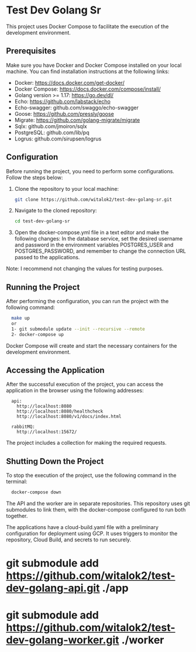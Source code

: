 # Test Dev Golang Sr
This project uses Docker Compose to facilitate the execution of the development environment.

## Prerequisites

Make sure you have Docker and Docker Compose installed on your local machine. You can find installation instructions at the following links:
- Docker: https://docs.docker.com/get-docker/
- Docker Compose: https://docs.docker.com/compose/install/
- Golang version >= 1.17: https://go.dev/dl/
- Echo: https://github.com/labstack/echo
- Echo-swagger: github.com/swaggo/echo-swagger
- Goose: https://github.com/pressly/goose
- Migrate: https://github.com/golang-migrate/migrate
- Sqlx: github.com/jmoiron/sqlx
- PostgreSQL: github.com/lib/pq
- Logrus: github.com/sirupsen/logrus

## Configuration
Before running the project, you need to perform some configurations. Follow the steps below:

1. Clone the repository to your local machine:

   ```bash
   git clone https://github.com/witalok2/test-dev-golang-sr.git

2. Navigate to the cloned repository:
    ```bash
   cd test-dev-golang-sr
    ```

2. Open the docker-compose.yml file in a text editor and make the following changes:
    In the database service, set the desired username and password in the environment variables POSTGRES_USER and POSTGRES_PASSWORD, and remember to change the connection URL passed to the applications.

  Note: I recommend not changing the values for testing purposes.

##  Running the Project
After performing the configuration, you can run the project with the following command:
  ```bash
    make up
    or
    1- git submodule update --init --recursive --remote
    2- docker-compose up
  ```
Docker Compose will create and start the necessary containers for the development environment.

##  Accessing the Application
After the successful execution of the project, you can access the application in the browser using the following addresses:
  ```
    api: 
      http://localhost:8080
      http://localhost:8080/healthcheck
      http://localhost:8080/v1/docs/index.html

    rabbitMQ:
      http://localhost:15672/
  ```
The project includes a collection for making the required requests.

##  Shutting Down the Project
To stop the execution of the project, use the following command in the terminal:
  ```bash
    docker-compose down
  ```

The API and the worker are in separate repositories. This repository uses git submodules to link them, with the docker-compose configured to run both together.

The applications have a cloud-build.yaml file with a preliminary configuration for deployment using GCP. It uses triggers to monitor the repository, Cloud Build, and secrets to run securely.

# git submodule add https://github.com/witalok2/test-dev-golang-api.git ./app
# git submodule add https://github.com/witalok2/test-dev-golang-worker.git ./worker